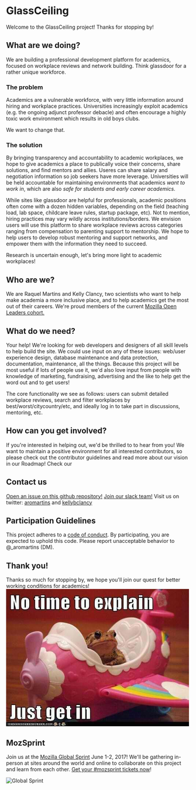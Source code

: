 # GlassCeiling

Welcome to the GlassCeiling project! Thanks for stopping by!

## What are we doing?
We are building a professional development platform for academics, focused on workplace reviews and network building. Think glassdoor for a rather unique workforce. 

### The problem 
Academics are a vulnerable workforce, with very little information around hiring and workplace practices. Universities increasingly exploit academics (e.g. the ongoing adjunct professor debacle) and often encourage a highly toxic work environment which results in old boys clubs.

We want to change that.

### The solution

By bringing transparency and accountability to academic workplaces, we hope to give academics a place to publically voice their concerns, share solutions, and find mentors and allies. Useres can share salary and negotiation information so job seekers have more leverage. Universities will be held accountable for maintaining environments that academics *want to work in*, which are also *safe for students and early career academics*. 

While sites like glassdoor are helpful for professionals, academic positions often come with a dozen hidden variables, depending on the field (teaching load, lab space, childcare leave rules, startup package, etc). Not to mention, hiring practices may vary wildly across institutions/borders. We envision users will use this platform to share workplace reviews across categories ranging from compensation to parenting support to mentorship. We hope to help users to develop robust mentoring and support networks, and empower them with the information they need to succeed.

Research is uncertain enough, let's bring more light to academic workplaces!

## Who are we?

We are Raquel Martins and Kelly Clancy, two scientists who want to help make academia a more inclusive place, and to help academics get the most out of their careers. We're proud members of the current <a href='https://medium.com/@MozOpenLeaders'>Mozilla Open Leaders cohort.</a>

## What do we need?

Your help! We're looking for web developers and designers of all skill levels to help build the site. We could use input on any of these issues: web/user experience design, database maintenance and data protection, documentation, maintenance, all the things.  Because this project will be most useful if lots of people use it, we'd also love input from people with knowledge of marketing, fundraising, advertising and the like to help get the word out and to get users!

The core functionality we see as follows: users can submit detailed workplace reviews, search and filter workplaces by best/worst/citycountry/etc, and ideally log in to take part in discussions, mentoring, etc.

## How can you get involved?

If you're interested in helping out, we'd be thrilled to to hear from you! We want to maintain a positive environment for all interested contributors, so please check out the contributor guidelines and read more about our vision in our Roadmap! Check our

## Contact us

<a href='https://github.com/voxverus/GlassCeiling/issues'>Open an issue on this github repository!</a>
<a href='http://voxverus.slack.com'>Join our slack team!</a>
Visit us on twitter: <a href='https://twitter.com/kellybclancy'>aromartins</a> and <a href='https://twitter.com/kellybclancy'>kellybclancy</a>


## Participation Guidelines

This project adheres to a <a href='https://github.com/voxverus/GlassCeiling/blob/master/CODE_OF_CONDUCT.md'>code of conduct</a>. By participating, you are expected to uphold this code. Please report unacceptable behavior to @_aromartins (DM).

## Thank you!

Thanks so much for stopping by, we hope you'll join our quest for better working conditions for academics! 
![My image](img/no_time.jpg)

## MozSprint

Join us at the [Mozilla Global Sprint](http://mozilla.github.io/global-sprint/) June 1-2, 2017! We'll be gathering in-person at sites around the world and online to collaborate on this project and learn from each other. [Get your #mozsprint tickets now](http://mozilla.github.io/global-sprint/)!

![Global Sprint](https://cloud.githubusercontent.com/assets/617994/24632585/b2b07dcc-1892-11e7-91cf-f9e473187cf7.png)
